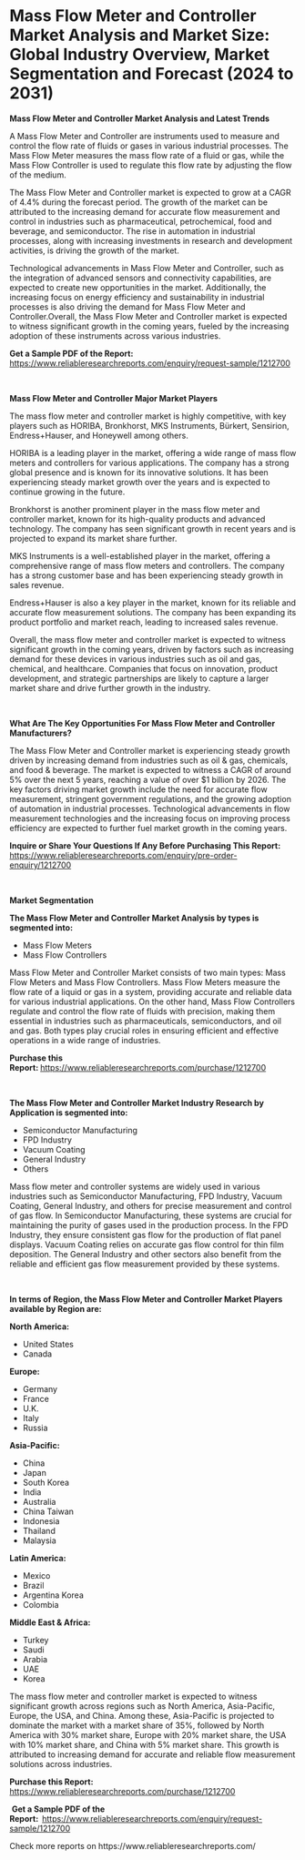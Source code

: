 <p><h1>Mass Flow Meter and Controller Market Analysis and Market Size: Global Industry Overview, Market Segmentation and Forecast (2024 to 2031)</h1></p><p><strong>Mass Flow Meter and Controller Market Analysis and Latest Trends</strong></p>
<p><p>A Mass Flow Meter and Controller are instruments used to measure and control the flow rate of fluids or gases in various industrial processes. The Mass Flow Meter measures the mass flow rate of a fluid or gas, while the Mass Flow Controller is used to regulate this flow rate by adjusting the flow of the medium.</p><p>The Mass Flow Meter and Controller market is expected to grow at a CAGR of 4.4% during the forecast period. The growth of the market can be attributed to the increasing demand for accurate flow measurement and control in industries such as pharmaceutical, petrochemical, food and beverage, and semiconductor. The rise in automation in industrial processes, along with increasing investments in research and development activities, is driving the growth of the market.</p><p>Technological advancements in Mass Flow Meter and Controller, such as the integration of advanced sensors and connectivity capabilities, are expected to create new opportunities in the market. Additionally, the increasing focus on energy efficiency and sustainability in industrial processes is also driving the demand for Mass Flow Meter and Controller.Overall, the Mass Flow Meter and Controller market is expected to witness significant growth in the coming years, fueled by the increasing adoption of these instruments across various industries.</p></p>
<p><strong>Get a Sample PDF of the Report:&nbsp;</strong> <a href="https://www.reliableresearchreports.com/enquiry/request-sample/1212700">https://www.reliableresearchreports.com/enquiry/request-sample/1212700</a></p>
<p>&nbsp;</p>
<p><strong>Mass Flow Meter and Controller Major Market Players</strong></p>
<p><p>The mass flow meter and controller market is highly competitive, with key players such as HORIBA, Bronkhorst, MKS Instruments, Bürkert, Sensirion, Endress+Hauser, and Honeywell among others. </p><p>HORIBA is a leading player in the market, offering a wide range of mass flow meters and controllers for various applications. The company has a strong global presence and is known for its innovative solutions. It has been experiencing steady market growth over the years and is expected to continue growing in the future.</p><p>Bronkhorst is another prominent player in the mass flow meter and controller market, known for its high-quality products and advanced technology. The company has seen significant growth in recent years and is projected to expand its market share further.</p><p>MKS Instruments is a well-established player in the market, offering a comprehensive range of mass flow meters and controllers. The company has a strong customer base and has been experiencing steady growth in sales revenue.</p><p>Endress+Hauser is also a key player in the market, known for its reliable and accurate flow measurement solutions. The company has been expanding its product portfolio and market reach, leading to increased sales revenue.</p><p>Overall, the mass flow meter and controller market is expected to witness significant growth in the coming years, driven by factors such as increasing demand for these devices in various industries such as oil and gas, chemical, and healthcare. Companies that focus on innovation, product development, and strategic partnerships are likely to capture a larger market share and drive further growth in the industry.</p></p>
<p>&nbsp;</p>
<p><strong>What Are The Key Opportunities For Mass Flow Meter and Controller Manufacturers?</strong></p>
<p><p>The Mass Flow Meter and Controller market is experiencing steady growth driven by increasing demand from industries such as oil & gas, chemicals, and food & beverage. The market is expected to witness a CAGR of around 5% over the next 5 years, reaching a value of over $1 billion by 2026. The key factors driving market growth include the need for accurate flow measurement, stringent government regulations, and the growing adoption of automation in industrial processes. Technological advancements in flow measurement technologies and the increasing focus on improving process efficiency are expected to further fuel market growth in the coming years.</p></p>
<p><strong>Inquire or Share Your Questions If Any Before Purchasing This Report:</strong> <a href="https://www.reliableresearchreports.com/enquiry/pre-order-enquiry/1212700">https://www.reliableresearchreports.com/enquiry/pre-order-enquiry/1212700</a></p>
<p>&nbsp;</p>
<p><strong>Market Segmentation</strong></p>
<p><strong>The Mass Flow Meter and Controller Market Analysis by types is segmented into:</strong></p>
<p><ul><li>Mass Flow Meters</li><li>Mass Flow Controllers</li></ul></p>
<p><p>Mass Flow Meter and Controller Market consists of two main types: Mass Flow Meters and Mass Flow Controllers. Mass Flow Meters measure the flow rate of a liquid or gas in a system, providing accurate and reliable data for various industrial applications. On the other hand, Mass Flow Controllers regulate and control the flow rate of fluids with precision, making them essential in industries such as pharmaceuticals, semiconductors, and oil and gas. Both types play crucial roles in ensuring efficient and effective operations in a wide range of industries.</p></p>
<p><strong>Purchase this Report:&nbsp;</strong><a href="https://www.reliableresearchreports.com/purchase/1212700">https://www.reliableresearchreports.com/purchase/1212700</a></p>
<p>&nbsp;</p>
<p><strong>The Mass Flow Meter and Controller Market Industry Research by Application is segmented into:</strong></p>
<p><ul><li>Semiconductor Manufacturing</li><li>FPD Industry</li><li>Vacuum Coating</li><li>General Industry</li><li>Others</li></ul></p>
<p><p>Mass flow meter and controller systems are widely used in various industries such as Semiconductor Manufacturing, FPD Industry, Vacuum Coating, General Industry, and others for precise measurement and control of gas flow. In Semiconductor Manufacturing, these systems are crucial for maintaining the purity of gases used in the production process. In the FPD Industry, they ensure consistent gas flow for the production of flat panel displays. Vacuum Coating relies on accurate gas flow control for thin film deposition. The General Industry and other sectors also benefit from the reliable and efficient gas flow measurement provided by these systems.</p></p>
<p>&nbsp;</p>
<p><strong>In terms of Region, the Mass Flow Meter and Controller Market Players available by Region are:</strong></p>
<p>
    <p> <strong> North America: </strong>
        <ul>
            <li>United States</li>
            <li>Canada</li>
        </ul>
        </p> 
    <p> <strong> Europe: </strong>
        <ul>
            <li>Germany</li>
            <li>France</li>
            <li>U.K.</li>
            <li>Italy</li>
            <li>Russia</li>
        </ul>
        </p> 
    <p> <strong> Asia-Pacific: </strong>
        <ul>
            <li>China</li>
            <li>Japan</li>
            <li>South Korea</li>
            <li>India</li>
            <li>Australia</li>
            <li>China Taiwan</li>
            <li>Indonesia</li>
            <li>Thailand</li>
            <li>Malaysia</li>
        </ul>
        </p> 
    <p> <strong> Latin America: </strong>
        <ul>
            <li>Mexico</li>
            <li>Brazil</li>
            <li>Argentina Korea</li>
            <li>Colombia</li>
        </ul>
        </p> 
    <p> <strong> Middle East & Africa: </strong>
        <ul>
            <li>Turkey</li>
            <li>Saudi</li>
            <li>Arabia</li>
            <li>UAE</li>
            <li>Korea</li>
        </ul>
    </p>
    </p>
<p><p>The mass flow meter and controller market is expected to witness significant growth across regions such as North America, Asia-Pacific, Europe, the USA, and China. Among these, Asia-Pacific is projected to dominate the market with a market share of 35%, followed by North America with 30% market share, Europe with 20% market share, the USA with 10% market share, and China with 5% market share. This growth is attributed to increasing demand for accurate and reliable flow measurement solutions across industries.</p></p>
<p><strong>Purchase this Report: </strong><a href="https://www.reliableresearchreports.com/purchase/1212700">https://www.reliableresearchreports.com/purchase/1212700</a></p>
<p>&nbsp;<strong>Get a Sample PDF of the Report:&nbsp;&nbsp;</strong><a href="https://www.reliableresearchreports.com/enquiry/request-sample/1212700">https://www.reliableresearchreports.com/enquiry/request-sample/1212700</a></p>
<p><strong></strong></p>
<p>Check more reports on https://www.reliableresearchreports.com/</p>